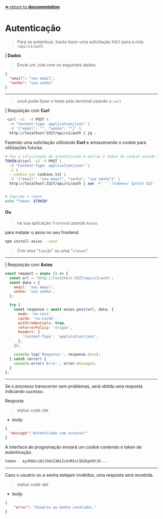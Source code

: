 [⬅️ return to **documentation**](/docs/indice.md)
# Autenticação

> Para se autenticar, basta fazer uma solicitação ``POST`` para a rota. ``/api/v1/auth``

|
**Dados**
> Envie um ``JSON`` com os seguintes dados.
```json
{
  "email": "seu email",
  "senha": "sua senha"
}
```
---
>  você pode fazer o teste pelo terminal usando o ``curl``

|
Requisição com **Curl**
```bash
 curl -sS  -X POST \
  -H "Content-Type: application/json" \
  -d '{"email": "", "senha": ""}' \
  http://localhost:3327/api/v1/auth | jq .
```

Fazendo uma solicitação utilizando **Curl** e armazenando o cookie para utilizações futuras.
```bash
# Faz a solicitação de autenticação e extrai o token do cookie usando awk
TOKEN=$(curl -sS -X POST \
  -H "Content-Type: application/json" \
  -i \
  --cookie-jar cookies.txt \
  -d '{"email": "seu email", "senha": "sua senha"}' \
  http://localhost:3327/api/v1/auth | awk -F' ' '/token=/ {print $2}' | tr -d '\r\n')


# Imprime o token
echo "Token: $TOKEN"
```

#### Ou

> na sua aplicação ``frontend`` usando ``Axios``

para instalar o axios no seu frontend.

```bash
npm install axios --save
```

> Crie uma "``função``" ou uma "``classe``". 

---

|
Requisição com  **Axios**
```javascript
const request = async () => {
  const url = 'http://localhost:3327/api/v1/auth';
  const data = {
    email: 'seu email',
    senha: 'sua senha',
  };

  try {
    const response = await axios.post(url, data, {
      mode: 'no-cors',
      cache: 'no-cache',
      withCredentials: true,
      referrerPolicy: 'origin',
      headers: {
        'Content-Type': 'application/json',
      },
    });

    console.log('Resposta:', response.data);
  } catch (error) {
    console.error('Erro:', error.message);
  }
};
```
---

Se o processo transcorrer sem problemas, será obtida uma resposta indicando sucesso.

Resposta 
> status code ``200``

- body
```json
{
  "message":"Autenticado com sucesso!"
}
```

A interface de programação enviará um cookie contendo o token de autenticação.

```txt
token	eyJhbGciOiJSUzI1NiIsInR5cCI6IkpXVCJ9...
```

___

Caso o usuário ou a senha estejam inválidos, uma resposta será recebida.

> status code ``400``

- body
```json
{
	"error": "Usuário ou Senha invalidos."
}
```
